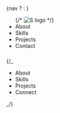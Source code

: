 <div onClick={handleNav} className="block md:hidden p-4">
          {nav ? <AiOutlineClose size={20} /> : <AiOutlineMenu size={20} />}
        </div>
        <ul
          className={
            nav
              ? "fixed left-0 top-[100px] w-[30%] h-full  ease-in-out  duration-500 md:hidden navbar"
              : "ease-in-out duration-500 fixed left-[-100%] top-[100px]"
          }
        >
          {/* <img className="h-[100px] p-4 m-4" src={Logo} alt="S logo" /> */}
          <li className="text-center p-4 font-semiblod">About</li>
          <li className="text-center p-4 font-semiblod">Skills</li>
          <li className="text-center p-4 font-semiblod">Projects</li>
          <li className="text-center p-4 font-semiblod">Contact</li>
        </ul>

#####

{/_ <ul className=" hidden md:flex p-4 m-4 ">
<li className="mr-4 p-4 font-semibold">About</li>
<li className="mr-4 p-4 font-semibold">Skills</li>
<li className="mr-4 p-4 font-semibold">Projects</li>
<li className="mr-4 p-4 font-semibold">Connect</li>
</ul> _/}
